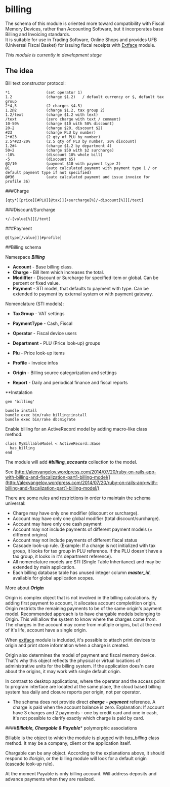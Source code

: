 billing
=======

The schema of this module is oriented more toward compatibility with Fiscal Memory Devices, rather than Accounting Software, but it incorporates base Billing and Invoicing standards.  
It is suitable for use in Trading Software, Online Shops and provides UFB (Universal Fiscal Basket) for issuing fiscal receipts with [Extface](https://github.com/AlexVangelov/extface) module.

*This module is currently in development stage*

## The idea

Bill text constructor protocol:

    *1                (set operator 1)  
    1.2               (charge $1.2)   / default currency or $, default tax group
    2*4,5             (2 charges $4.5)
    1.2@2             (charge $1.2, tax group 2)
    1.2/text          (charge $1.2 with text)
    /text             (zero charge with text / comment)
    10-50%            (charge $10 with 50% discount)
    20-2              (charge $20, discount $2)
    #23               (charge PLU by number)
    2*#23             (2 qty of PLU by number)
    2.5*#23-20%       (2.5 qty of PLU by number, 20% discount)
    1.2#4             (charge $1.2 by department 4)
    50+2              (charge $50 with $2 surcharge)
    -10%              (discount 10% whole bill)
    -5                (discount $5)
    @2/10             (payment $10 with payment type 2)
    @1                (auto calculated payment with payment type 1 / or default payment type if not specified)
    @#36              (auto calculated payment and issue invoice for profile 36)         

###Charge

    [qty*][price][#PLU][@tax]][+surcharge[%]/-discount[%]][/text]
    
###Discount/Surcharge

    +/-[value[%]][/text]
    
###Payment

    @[type[/value]][#profile]

##Billing schema

Namespace ***Billing***

* **Account** - Base billing class.
* **Charge** - Bill item which increases the total.
* **Modilfier** - Discount or Surcharge for specified item or global. Can be percent or fixed value.
* **Payment** - STI model, that defaults to payment with type. Can be extended to payment by external system or with payment gateway.

Nomenclature (STI models):

* **TaxGroup** - VAT settings
* **PaymentType** - Cash, Fiscal
* **Operator** - Fiscal device users
* **Department** - PLU (Price look-up) groups
* **Plu** - Price look-up items
* **Profile** - Invoice infos

* **Origin** - Billing source categorization and settings
* **Report** - Daily and periodical finance and fiscal reports


**Instalation

    gem 'billing'

    bundle install
    bundle exec bin/rake billing:install
    bundle exec bin/rake db:migrate
    
Enable billing for an ActiveRecord model by adding macro-like class method:

    class MyBillableModel < ActiveRecord::Base
      has_billing
    end

The module will add ***#billing_accounts*** collection to the model.

See [http://alexvangelov.wordpress.com/2014/07/20/ruby-on-rails-app-with-billing-and-fiscalization-part1-billing-model/](http://alexvangelov.wordpress.com/2014/07/20/ruby-on-rails-app-with-billing-and-fiscalization-part1-billing-model/)

There are some rules and restrictions in order to maintain the schema universal:
* Charge may have only one modifier (discount or surcharge).
* Account may have only one global modifier (total discount/surcharge).
* Account may have only one cash payment
* Account may not include payments of different payment models (= different origins)
* Account may not include payments of different fiscal status
* Cascade look-up rule. (Example: If a charge is not initialized with tax group, it looks for tax group in PLU reference. If the PLU doesn't have a tax group, it looks in it's department reference).
* All nomenclature models are STI (Single Table Inheritance) and may be extended by main application.
* Each billing database table has unused integer column ***master_id***, available for global application scopes.

More about ***Origin***

Origin is complex object that is not involved in the billing calculations. 
By adding first payment to account, it allocates account completition origin. Origin restricts the remaining payments to be of the same origin's payment model.
Recommended approach is to have chargable models belonging to Origin. This will allow the system to know where the charges come from.
The charges in the account may come from multiple origins, but at the end of it's life, account have a single origin. 

When [extface](https://github.com/AlexVangelov/extface) module is included, it's possible to attach print devices to origin and print store information when a charge is created.

Origin also determines the model of payment and fiscal memory device. That's why this object reflects the physical or virtual locations of administrative units for the billing system.
If the application does'n care about the origins, it may work with single default origin.

In contrast to desktop applications, where the operator and the access point to program interface are located at the same place, the cloud based billing system has daily and closure reports per origin, not per operator.

* The schema does not provide direct ***charge*** - ***payment*** reference. A charge is paid when the account balance is zero.
Explanation: If account have 3 charges and 2 payments - one by credit card and one in cash, it's not possible to clarify exactly which charge is paid by card.

####***Billable, Chargable & Payable**** polymorphic associations

Billable is the object to which the module is plugged with *has_billing* class method. It may be a company, client or the application itself.

Chargable can be any object. According to the explanations above, it should respond to *#origin*, or the billing module will look for a default origin (cascade look-up rule).

At the moment Payable is only billing account. Will address deposits and advance payments when they are realized.

